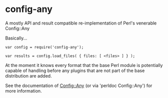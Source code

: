 config-any
==========

A mostly API and result compatible re-implementation of Perl's venerable Config::Any


Basically...

    var config = require('config-any');
    
    var results = config.load_files( { files: [ <files> ] } );
    
At the moment it knows every format that the base Perl module is
potentially capable of handling before any plugins that are not part
of the base distribution are added.

See the documentation of [Config::Any](https://metacpan.org/pod/Config::Any)
(or via 'perldoc Config::Any') for more information.

